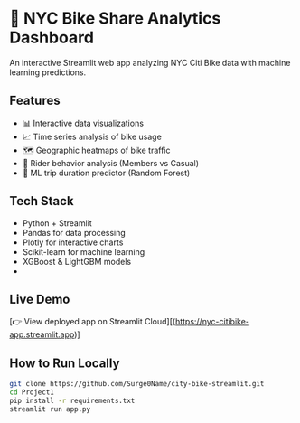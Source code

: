 # 🚴 NYC Bike Share Analytics Dashboard

An interactive Streamlit web app analyzing NYC Citi Bike data with machine learning predictions.

## Features
- 📊 Interactive data visualizations
- 📈 Time series analysis of bike usage  
- 🗺️ Geographic heatmaps of bike traffic
- 👥 Rider behavior analysis (Members vs Casual)
- 🤖 ML trip duration predictor (Random Forest)

## Tech Stack
- Python + Streamlit
- Pandas for data processing
- Plotly for interactive charts
- Scikit-learn for machine learning
- XGBoost & LightGBM models
- 
 ## Live Demo
[👉 View deployed app on Streamlit Cloud][(https://nyc-citibike-app.streamlit.app)]

## How to Run Locally
```bash
git clone https://github.com/Surge0Name/city-bike-streamlit.git
cd Project1
pip install -r requirements.txt
streamlit run app.py
